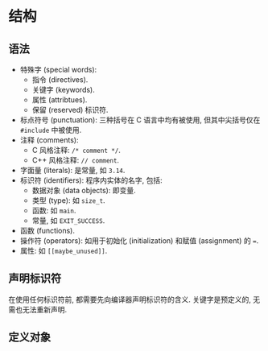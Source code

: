 # 结构

## 语法

- 特殊字 (special words):
    - 指令 (directives).
    - 关键字 (keywords).
    - 属性 (attribtues).
    - 保留 (reserved) 标识符.
- 标点符号 (punctuation): 三种括号在 C 语言中均有被使用, 但其中尖括号仅在 `#include` 中被使用.
- 注释 (comments):
    - C 风格注释: `/* comment */`.
    - C++ 风格注释: `// comment`.
- 字面量 (literals): 是常量, 如 `3.14`.
- 标识符 (identifiers): 程序内实体的名字, 包括:
    - 数据对象 (data objects): 即变量.
    - 类型 (type): 如 `size_t`.
    - 函数: 如 `main`.
    - 常量, 如 `EXIT_SUCCESS`.
- 函数 (functions).
- 操作符 (operators): 如用于初始化 (initialization) 和赋值 (assignment) 的 `=`.
- 属性: 如 `[[maybe_unused]]`.

## 声明标识符

在使用任何标识符前, 都需要先向编译器声明标识符的含义. 关键字是预定义的, 无需也无法重新声明.

## 定义对象
